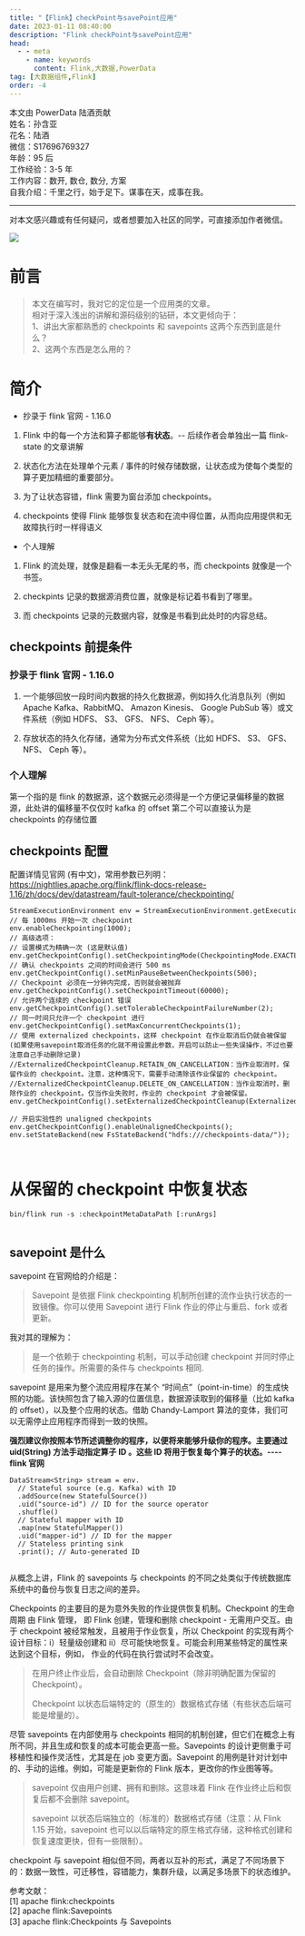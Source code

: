 ```yaml
---
title: "【Flink】checkPoint与savePoint应用"
date: 2023-01-11 08:40:00
description: "Flink checkPoint与savePoint应用"
head:
  - - meta
    - name: keywords
      content: Flink,大数据,PowerData
tag: [大数据组件,Flink]
order: -4
---
```


本文由 PowerData 陆酒贡献  
姓名：孙含亚  
花名：陆酒  
微信：S17696769327  
年龄：95 后  
工作经验：3-5 年  
工作内容：数开, 数仓, 数分, 方案  
自我介绍：千里之行，始于足下。谋事在天，成事在我。

* * *

对本文感兴趣或有任何疑问，或者想要加入社区的同学，可直接添加作者微信。

![](http://oss.powerdata.top/hub-image/16607724.png)

# 前言

> 本文在编写时，我对它的定位是一个应用类的文章。  
> 相对于深入浅出的讲解和源码级别的钻研，本文更倾向于：  
> 1、讲出大家都熟悉的 checkpoints 和 savepoints 这两个东西到底是什么？  
> 2、这两个东西是怎么用的？

# 简介
*   抄录于 flink 官网 - 1.16.0
    

1.  Flink 中的每一个方法和算子都能够**有状态**。-- 后续作者会单独出一篇 flink-state 的文章讲解
    
2.  状态化方法在处理单个元素 / 事件的时候存储数据，让状态成为使每个类型的算子更加精细的重要部分。
    
3.  为了让状态容错，flink 需要为窗台添加 checkpoints。
    
4.  checkpoints 使得 Flink 能够恢复状态和在流中得位置，从而向应用提供和无故障执行时一样得语义
    

*   个人理解
    

1.  Flink 的流处理，就像是翻看一本无头无尾的书，而 checkpoints 就像是一个书签。
    
2.  checkpints 记录的数据源消费位置，就像是标记着书看到了哪里。
    
3.  而 checkpoints 记录的元数据内容，就像是书看到此处时的内容总结。
    

## checkpoints 前提条件

### 抄录于 flink 官网 - 1.16.0

1.  一个能够回放一段时间内数据的持久化数据源，例如持久化消息队列（例如 Apache Kafka、RabbitMQ、 Amazon Kinesis、 Google PubSub 等）或文件系统（例如 HDFS、 S3、 GFS、 NFS、 Ceph 等）。
    
2.  存放状态的持久化存储，通常为分布式文件系统（比如 HDFS、 S3、 GFS、 NFS、 Ceph 等）。
    

### 个人理解

第一个指的是 flink 的数据源，这个数据元必须得是一个方便记录偏移量的数据源，此处讲的偏移量不仅仅时 kafka 的 offset 第二个可以直接认为是 checkpoints 的存储位置

## checkpoints 配置

配置详情见官网 (有中文)，常用参数已列明：https://nightlies.apache.org/flink/flink-docs-release-1.16/zh/docs/dev/datastream/fault-tolerance/checkpointing/

```
StreamExecutionEnvironment env = StreamExecutionEnvironment.getExecutionEnvironment();
// 每 1000ms 开始一次 checkpoint
env.enableCheckpointing(1000);
// 高级选项：
// 设置模式为精确一次 (这是默认值)
env.getCheckpointConfig().setCheckpointingMode(CheckpointingMode.EXACTLY_ONCE);
// 确认 checkpoints 之间的时间会进行 500 ms
env.getCheckpointConfig().setMinPauseBetweenCheckpoints(500);
// Checkpoint 必须在一分钟内完成，否则就会被抛弃
env.getCheckpointConfig().setCheckpointTimeout(60000);
// 允许两个连续的 checkpoint 错误
env.getCheckpointConfig().setTolerableCheckpointFailureNumber(2);
// 同一时间只允许一个 checkpoint 进行
env.getCheckpointConfig().setMaxConcurrentCheckpoints(1);
// 使用 externalized checkpoints，这样 checkpoint 在作业取消后仍就会被保留(如果使用savepoint取消任务的化就不用设置此参数，开启可以防止一些失误操作，不过也要注意自己手动删除记录)
//ExternalizedCheckpointCleanup.RETAIN_ON_CANCELLATION：当作业取消时，保留作业的 checkpoint。注意，这种情况下，需要手动清除该作业保留的 checkpoint。
//ExternalizedCheckpointCleanup.DELETE_ON_CANCELLATION：当作业取消时，删除作业的 checkpoint。仅当作业失败时，作业的 checkpoint 才会被保留。
env.getCheckpointConfig().setExternalizedCheckpointCleanup(ExternalizedCheckpointCleanup.RETAIN_ON_CANCELLATION);

// 开启实验性的 unaligned checkpoints
env.getCheckpointConfig().enableUnalignedCheckpoints();
env.setStateBackend(new FsStateBackend("hdfs:///checkpoints-data/"));



```

# 从保留的 checkpoint 中恢复状态

```
bin/flink run -s :checkpointMetaDataPath [:runArgs]


```

##  savepoint 是什么

savepoint 在官网给的介绍是：

> Savepoint 是依据 Flink checkpointing 机制所创建的流作业执行状态的一致镜像。你可以使用 Savepoint 进行 Flink 作业的停止与重启、fork 或者更新。

我对其的理解为：

> 是一个依赖于 checkpointing 机制，可以手动创建 checkpoint 并同时停止任务的操作。所需要的条件与 checkpoints 相同.

savepoint 是用来为整个流应用程序在某个 “时间点”（point-in-time）的生成快照的功能。该快照包含了输入源的位置信息，数据源读取到的偏移量（比如 kafka 的 offset），以及整个应用的状态。借助 Chandy-Lamport 算法的变体，我们可以无需停止应用程序而得到一致的快照。

**强烈建议你按照本节所述调整你的程序，以便将来能够升级你的程序。主要通过 uid(String) 方法手动指定算子 ID 。这些 ID 将用于恢复每个算子的状态。----flink 官网**

```
DataStream<String> stream = env.
  // Stateful source (e.g. Kafka) with ID
  .addSource(new StatefulSource())
  .uid("source-id") // ID for the source operator
  .shuffle()
  // Stateful mapper with ID
  .map(new StatefulMapper())
  .uid("mapper-id") // ID for the mapper
  // Stateless printing sink
  .print(); // Auto-generated ID


```

从概念上讲，Flink 的 savepoints 与 checkpoints 的不同之处类似于传统数据库系统中的备份与恢复日志之间的差异。

Checkpoints 的主要目的是为意外失败的作业提供恢复机制。Checkpoint 的生命周期 由 Flink 管理， 即 Flink 创建，管理和删除 checkpoint - 无需用户交互。由于 checkpoint 被经常触发，且被用于作业恢复，所以 Checkpoint 的实现有两个设计目标：i）轻量级创建和 ii）尽可能快地恢复。可能会利用某些特定的属性来达到这个目标，例如， 作业的代码在执行尝试时不会改变。

> 在用户终止作业后，会自动删除 Checkpoint（除非明确配置为保留的 Checkpoint）。
> 
> Checkpoint 以状态后端特定的（原生的）数据格式存储（有些状态后端可能是增量的）。

尽管 savepoints 在内部使用与 checkpoints 相同的机制创建，但它们在概念上有所不同，并且生成和恢复的成本可能会更高一些。Savepoints 的设计更侧重于可移植性和操作灵活性，尤其是在 job 变更方面。Savepoint 的用例是针对计划中的、手动的运维。例如，可能是更新你的 Flink 版本，更改你的作业图等等。

> savepoint 仅由用户创建、拥有和删除。这意味着 Flink 在作业终止后和恢复后都不会删除 savepoint。
> 
> savepoint 以状态后端独立的（标准的）数据格式存储（注意：从 Flink 1.15 开始，savepoint 也可以以后端特定的原生格式存储，这种格式创建和恢复速度更快，但有一些限制）。

checkpoint 与 savepoint 相似但不同，两者以互补的形式，满足了不同场景下的：数据一致性，可迁移性，容错能力，集群升级，以满足多场景下的状态维护。

参考文献：  
[1] apache flink:checkpoints  
[2] apache flink:Savepoints  
[3] apache flink:Checkpoints 与 Savepoints
